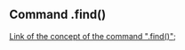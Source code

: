 
## Command .find()

[Link of the concept of the command ".find()"](https://docs.cypress.io/api/commands/find);